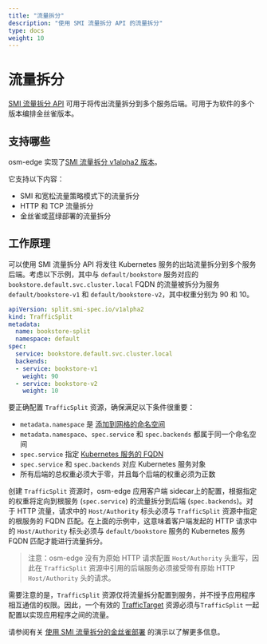 ```yaml
---
title: "流量拆分"
description: "使用 SMI 流量拆分 API 的流量拆分"
type: docs
weight: 10
---
```


# 流量拆分

[SMI 流量拆分 API](https://github.com/servicemeshinterface/smi-spec/blob/main/apis/traffic-split/v1alpha2/traffic-split.md) 可用于将传出流量拆分到多个服务后端。可用于为软件的多个版本编排金丝雀版本。

## 支持哪些

osm-edge 实现了[SMI 流量拆分 v1alpha2 版本](https://github.com/servicemeshinterface/smi-spec/blob/main/apis/traffic-split/v1alpha2/traffic-split.md)。

它支持以下内容：

- SMI 和宽松流量策略模式下的流量拆分
- HTTP 和 TCP 流量拆分
- 金丝雀或蓝绿部署的流量拆分

## 工作原理

可以使用 SMI 流量拆分 API 将发往 Kubernetes 服务的出站流量拆分到多个服务后端。考虑以下示例，其中与 `default/bookstore` 服务对应的 `bookstore.default.svc.cluster.local` FQDN 的流量被拆分为服务 `default/bookstore-v1` 和 `default/bookstore-v2`，其中权重分别为 90 和 10。

```yaml
apiVersion: split.smi-spec.io/v1alpha2
kind: TrafficSplit
metadata:
  name: bookstore-split
  namespace: default
spec:
  service: bookstore.default.svc.cluster.local
  backends:
  - service: bookstore-v1
    weight: 90
  - service: bookstore-v2
    weight: 10
```

要正确配置 `TrafficSplit` 资源，确保满足以下条件很重要：

- `metadata.namespace` 是 [添加到网格的命名空间](/docs/guides/app_onboarding/namespaces/)
- `metadata.namespace`、`spec.service` 和 `spec.backends` 都属于同一个命名空间
- `spec.service` 指定 [Kubernetes 服务的 FQDN](https://kubernetes.io/docs/concepts/services-networking/dns-pod-service/#services)
- `spec.service` 和 `spec.backends` 对应 Kubernetes 服务对象
- 所有后端的总权重必须大于零，并且每个后端的权重必须为正数

创建 `TrafficSplit` 资源时，osm-edge 应用客户端 sidecar上的配置，根据指定的权重将定向到根服务 (`spec.service`) 的流量拆分到后端 (`spec.backends`)。对于 HTTP 流量，请求中的 `Host/Authority` 标头必须与 `TrafficSplit` 资源中指定的根服务的 FQDN 匹配。在上面的示例中，这意味着客户端发起的 HTTP 请求中的 `Host/Authority` 标头必须与 `default/bookstore` 服务的 Kubernetes 服务 FQDN 匹配才能进行流量拆分。

> 注意：osm-edge 没有为原始 HTTP 请求配置 `Host/Authority` 头重写，因此在 `TrafficSplit` 资源中引用的后端服务必须接受带有原始 HTTP `Host/Authority` 头的请求。

需要注意的是，`TrafficSplit` 资源仅将流量拆分配置到服务，并不授予应用程序相互通信的权限。因此，一个有效的 [TrafficTarget](https://github.com/servicemeshinterface/smi-spec/blob/main/apis/traffic-access/v1alpha3/traffic-access.md#traffictarget) 资源必须与`TrafficSplit` 一起配置以实现应用程序之间的流量。

请参阅有关 [使用 SMI 流量拆分的金丝雀部署](/docs/demos/canary_rollout) 的演示以了解更多信息。